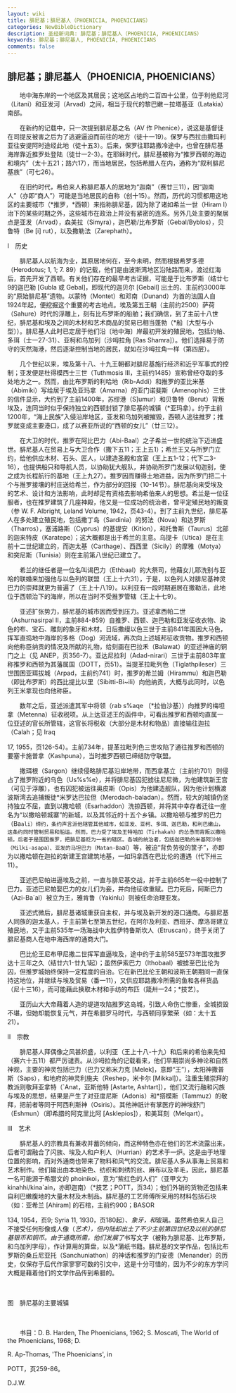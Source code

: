 ```yaml
---
layout: wiki
title: 腓尼基；腓尼基人（PHOENICIA, PHOENICIANS）
categories: NewBibleDictionary
description: 圣经新词典: 腓尼基；腓尼基人（PHOENICIA, PHOENICIANS）
keywords: 腓尼基；腓尼基人, PHOENICIA, PHOENICIANS
comments: false
---
```


## 腓尼基；腓尼基人（PHOENICIA, PHOENICIANS）

　　地中海东岸的一个地区及其居民；这地区占地约二百四十公里，位于利他尼河（Litani）和亚发河（Arvad）之间，相当于现代的黎巴嫩－拉塔基亚（Latakia）南部。

　　在新约的记载中，只一次提到腓尼基之名（AV 作 Phenice），说这是基督徒在司提反被害之后为了逃避逼迫而前往的地方（徒十一19）。保罗与西拉由撒玛利亚往安提阿时途经此地（徒十五3）。后来，保罗往耶路撒冷途中，也曾在腓尼基海岸靠近推罗处登陆（徒廿一2-3）。在耶稣时代，腓尼基被称为“推罗西顿的海边和境内”（太十五21；路六17），而当地居民，包括希腊人在内，通称为“叙利腓尼基族”（可七26）。

　　在旧约时代，希伯来人称腓尼基人的居地为“迦南”（赛廿三11），因“迦南人”（亦即“商人”）可能是当地居民的自称（创十15）。然而，历代的习惯都用这地区的主要城市（*推罗，*西顿）来指称腓尼基，因为除了诸如希兰一世（Hiram I）治下的某些时期之外，这些城市在政治上并没有紧密的连系。另外几处主要的聚居点是亚发（Arvad），森美拉（Simyra），迦巴勒/比布罗斯（Gebal/Byblos），贝鲁特（Be [i] rut），以及撒勒法（Zarephath）。

Ⅰ　历史

　　腓尼基人以航海为业，其原居地何在，至今未明，然而根据希罗多德（Herodotus; 1, 1; 7. 89）的记载，他们是由波斯湾地区沿陆路而来，渡过红海后，首先开发了西顿。有关他们存在的最早考古证据，可能是于比布罗斯（结廿七9的迦巴勒 [Gubla 或 Gebal]，即现代的迦贝尔 [Gebail] 出土的、主前约3000年的“原始腓尼基”遗物。以蒙特（Montet）和邓南（Dunand）为首的法国人自1924年起，便挖掘这个重要的考古地点。埃及第五王朝（主前约2500）萨荷（Sahure）时代的浮雕上，刻有比布罗斯的船舶；我们确信，到了主前十八世纪，腓尼基和埃及之间的木材和艺术商品的贸易已相当蓬勃（*船〔大型与小型〕）。腓尼基人此时已定居于他们沿〔地中海〕岸最初开发的殖民地，包括约帕、多珥（士一27-31）、亚柯和乌加列（沙呣拉角 [Ras Shamra]）。他们选择易于防守的天然海港，然后逐渐控制当地的居民，就如在沙呣拉角一样（第四层）。

　　几个世纪以来，埃及第十八、十九王朝都对腓尼基施行经济和近乎军事式的控制；亚发便是杜得模西士三世（Tuthmosis III，主前约1485）宣称曾经夺取的多处地方之一。然而，由比布罗斯的利哈地（Rib-Addi）和推罗的亚比米基（Abimiki）写给居于埃及亚玛拿（Amarna）的亚门诺斐斯（Amenophis）三世的信件显示，大约到了主前1400年，苏缪港（S]umur）和贝鲁特（Berut）背叛埃及，连同当时似乎保持独立的西顿封锁了腓尼基的城镇（*亚玛拿）。约于主前1200年，“海上民族”入侵沿岸地区，亚发和乌加列被摧毁，西顿人逃往推罗；推罗就变成主要港口，成了以赛亚所说的“西顿的女儿”（廿三12）。

　　在大卫的时代，推罗在阿比巴力（Abi-Baal）之子希兰一世的统治下迈进盛世。腓尼基人在贸易上与大卫合作（撒下五11；王上五1）；希兰王又与所罗门立约，给他供应木材、石头、匠人，以建造圣殿和宫室（王上五1-12；代下二3-16），也提供船只和导航人员，以协助犹大舰队，并协助所罗门发展以旬迦别，使之成为长程航行的基地（王上九27）。推罗因而赚得土地进益，因为所罗门把二十个与推罗接壤的村庄送给希兰，作为部分的回报（10-14节）。腓尼基向来受埃及的艺术、设计和方法影响，此时却足有资格去影响希伯来人的思想。希兰是一位征服者，也在推罗建筑了几座神殿，他又是一位成功的统治者，曾平定殖民地的叛变（参 W. F. Albright, Leland Volume, 1942，页43-4）。到了主前九世纪，腓尼基人在多处建立殖民地，包括撒丁岛（Sardinia）的努法（Nova）和达罗斯（Tharros），塞浦路斯（Cyprus）的基提安（Kition），和托鲁斯（Taurus）北部的迦来特皮（Karatepe）；这大概都是出于希兰的主意。乌提卡（Utica）是在主前十二世纪建立的，而迦太基（Carthage）、西西里（Sicily）的摩雅（Motya）和突尼斯（Tunisia）则在主前第八世纪已建立了。

　　希兰的继任者是一位名叫谒巴力（Ethbaal）的大祭司，他藉女儿耶洗别与亚哈的联婚来加强他与以色列的联盟（王上十六31），于是，以色列人对腓尼基神灵巴力的崇拜就更为普遍了（王上十八19）。以利亚有一段时期避居在撒勒法，此地位于西顿治下的海岸，所以在当时不受推罗管辖（王上十七9）。

　　亚述扩张势力，腓尼基的城市因而受到压力。亚述拿西帕二世（Ashurnasirpal II，主前884-859）自推罗、西顿、迦巴勒和亚发征收衣物、染色的布、宝石、雕刻的象牙和木材。日后撒缦以色三世于主前841年围困大马色，挥军直捣地中海岸的多格（Dog）河流域，再次向上述城邦征收贡物。推罗和西顿向他称臣纳贡的情况及所献的礼物，给刻画在巴拉禾（Balawat）的亚述神庙的铜门之上（见 ANEP，页356-7）。亚达尼拉利（Adad-nirari）三世于主前803年宣称推罗和西顿为其藩属国（DOTT，页51）。当提革拉毗列色（Tiglathpileser）三世围困亚珥拔城（Arpad，主前约741）时，推罗的希兰姆（Hirammu）和迦巴勒（即比布罗斯）的西比提比以里（Sibitti-Bi~ili）向他纳贡，大概与此同时，以色列王米拿现也向他称臣。

　　数年之后，亚述派遣其军中将领（rab s%aqe 〔*拉伯沙基〕）向推罗的梅坦拿（Metenna）征收税项。从上达亚述王的函件中，可看出推罗和西顿均直属一位亚述的官长所管辖，这官长将税收（大部分是木材和物品）直接输往迦拉（Calah；见 Iraq

17, 1955，页126-54）。主前734年，提革拉毗列色三世攻陷了通往推罗和西顿的要塞卡施普拿（Kashpuna），当时推罗西顿已缔结防守联盟。

　　撒珥根（Sargon）继续侵略腓尼基沿岸地带，而西拿基立（主前约701）则侵占了推罗附近的乌色（Us%s%e），并将腓尼基囚犯掳往尼尼微，为他建筑新王宫（可见于浮雕），也有囚犯被运往奥皮斯（Opis）为他建造舰队，因为他计划横渡波斯湾去追捕叛徒*米罗达巴拉但（Merodach-baladan）。然而，较大的城镇仍坚持独立不屈，直到以撒哈顿（Esarhaddon）洗掠西顿，并将其中幸存者迁往一座名为“以撒哈顿城寨”的新城，以及其邻近的十五个乡镇。以撒哈顿与推罗的巴力（Ba`ali）缔约，条约声言派他辖管其他城市，如亚发、亚柯、多珥、迦巴勒，和利巴嫩山，这条约同时管制贸易和船运。然而，巴力受了埃及王特哈加（Tirhakah）的怂恿而背叛以撒哈顿。后者于是围困推罗，把腓尼基贬为一省的辖区。各城的统治者，包括迦巴勒的米基阿沙帕（Milki-asapa）、亚发的马坦巴力（Matan-Ba`al）等，被迫“背负劳役的筐子”，亦即为以撒哈顿在迦拉的新建王宫建筑地基，一如玛拿西在巴比伦的遭遇（代下卅三11）。

　　亚述巴尼帕进逼埃及之前，一直与腓尼基交战，并于主前665年一役中控制了巴力。亚述巴尼帕娶巴力的女儿们为妾，并向他征收重赋。巴力死后，阿斯巴力（Azi-Ba`al）被立为王，雅肯鲁（Yakinlu）则被任命治理亚发。

　　亚述式微后，腓尼基诸城重获自主权，并与埃及新开发的港口通商。与腓尼基人同族的迦太基人，于主前第七至第五世纪，在阿尔及利亚、西班牙、摩洛哥建立殖民地，又于主前535年一场海战中大胜伊特鲁斯坎人（Etruscan），终于关闭了腓尼基商人在地中海西岸的通商大门。

　　巴比伦王尼布甲尼撒二世挥军直逼埃及，途中约于主前585至573年围攻推罗达十三年之久（结廿六1-廿九1起）；虽然伊索巴力（Ithobaal）被掳至巴比伦为囚，但推罗城始终保持一定程度的自治。它在新巴比伦王朝和波斯王朝期间一直保持这地位，并继续与埃及贸易（番一11），又供应耶路撒冷所需的鱼和各样货品（尼十三16），而可能藉此换取木材和手纺的布匹（箴卅一24；*技艺）。

　　亚历山大大帝藉着人造的堤道攻陷推罗这岛城，引致人命伤亡惨重，全城损毁不堪，但她却能恢复元气，并在希腊罗马时代，与西顿同享繁荣（如：太十五21）。

Ⅱ　宗教

　　腓尼基人拜偶像之风甚炽盛，以利亚（王上十八-十九）和后来的希伯来先知（赛六十五11）都严厉谴责。从沙呣拉角的记载看来，他们早期崇尚多神论和自然神观，主要的神灵包括巴力（巴力又称米力克 [Melek]，意即“王”），太阳神撒普斯（Saps），和地府的神灵利施夫（Reshep，米卡尔 [Mikkal]）。注重生殖崇拜的教派则敬拜亚拿特（`Anat，亚斯他特 [Astarte, Ashtart]），他们又流行融和闪族与埃及的思想，结果是产生了对亚度尼斯（Adonis）和*搭模斯（Tammuz）的敬拜，把前者等同于阿西利斯神（Osiris）。其他神祇计有掌医疗的神埃舒门（Eshmun）（即希腊的阿克里比阿 [Asklepios]），和美耳刻（Melqart）。

Ⅲ　艺术

　　腓尼基人的宗教具有兼收并蓄的倾向，而这种特色亦在他们的艺术流露出来，后者可谓融合了闪族、埃及人和户利人（Hurrian）的艺术于一炉。这是由于地理位置的影响，而对外通商也带来了物料和风气的交流。腓尼基人多从事海上贸易和艺术制作。他们输出由本地染色、纺织和刺绣的丝、麻布以及羊毛，因此，腓尼基一名可能源于希腊文的 phoinikoi，意为“紫红色的人们”（亚甲文为 kinahhi/kina`ain，亦即迦南）（*技艺；POTT，页34）；他们外销的货物还包括来自利巴嫩腹地的大量木材及木制品。腓尼基的工艺师傅所采用的材料包括石块（如：亚希兰 [Ahiram] 的石棺，主前约900；BASOR

134, 1954，页9; Syria 11, 1930，页180起）、*象牙，和*玻璃。虽然希伯来人自己不接受任何形像或人像（*艺术），但内陆却出土了不少主前第四世纪及以前的腓尼基银币和铜币。由于通商所需，他们发展了*书写文字（被称为腓尼基、比布罗斯，和乌加列字母），作计算用的算盘，以及*蒲纸书籍。腓尼基的文学作品，包括比布罗斯的桑丘尼亚托（Sanchuniathon）的神话和推罗的门安德（Menander）的历史，仅保存于后代作家寥寥可数的引文中，这是十分可惜的，因为不少的东方学问大概是藉着他们的文学作品传到希腊的。

　





图　腓尼基的主要城镇

　

　　书目：D. B. Harden, The Phoenicians, 1962; S. Moscati, The World of the Phoenicians, 1968; D.

R. Ap-Thomas, 'The Phoenicians', in

POTT，页259-86。

D.J.W.








